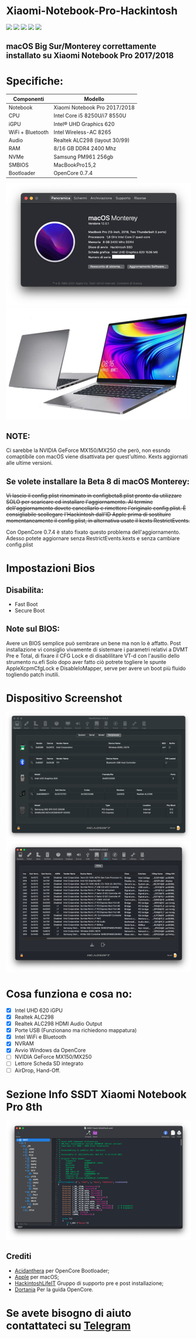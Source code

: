 # Xiaomi-Notebook-Pro-Hackintosh
[![](https://img.shields.io/badge/Gitter%20HL%20Community-Chat-informational?style=flat&logo=gitter&logoColor=white&color=ed1965)](https://gitter.im/Hackintosh-Life-IT/community)
[![](https://img.shields.io/badge/Repository-SASATech-informational?style=flat&logo=apple&logoColor=white&color=9debeb)](https://github.com/SASA-Tech?tab=repositories)
[![](https://img.shields.io/badge/Telegram-HackintoshLifeIT-informational?style=flat&logo=telegram&logoColor=white&color=5fb659)](https://t.me/HackintoshLife_it)
[![](https://img.shields.io/badge/Facebook-HackintoshLifeIT-informational?style=flat&logo=facebook&logoColor=white&color=3a4dc9)](https://www.facebook.com/hackintoshlife/)
[![](https://img.shields.io/badge/Instagram-HackintoshLifeIT-informational?style=flat&logo=instagram&logoColor=white&color=8a178a)](https://www.instagram.com/hackintoshlife.it_official/)

## macOS Big Sur/Monterey correttamente installato su Xiaomi Notebook Pro 2017/2018

# Specifiche:

| Componenti       | Modello                              |
| ---------------- | ------------------------------------ |
| Notebook         | Xiaomi Notebook Pro 2017/2018        | 
| CPU              | Intel Core i5 8250U/i7 8550U         | 
| iGPU             | Intel® UHD Graphics 620              |
| WiFi + Bluetooth | Intel Wireless-AC 8265               |
| Audio            | Realtek ALC298 (layout 30/99)        |
| RAM              | 8/16 GB DDR4 2400 Mhz                |
| NVMe             | Samsung PM961 256gb                  |
| SMBIOS           | MacBookPro15,2                       |
| Bootloader       | OpenCore 0.7.4                       |

![infodp1](./Screenshot/AboutThisMac.png)
![infodp2](./Screenshot/PC.png)

## NOTE:
Ci sarebbe la NVIDIA GeForce MX150/MX250 che però, non essndo comaptibile con macOS viene disattivata per quest'ultimo.
Kexts aggiornati alle ultime versioni.

## Se volete installare la Beta 8 di macOS Monterey:
~~Vi lascio il config.plist rinominato in configbeta8.plist pronto da utilizzare SOLO per scaricare ed installare l'aggiornamento.
Al termine dell'aggiornamento dovete cancellarlo e rimettere l'originale config.plist.
È consigliabile scollegare l'Hackintosh dall'ID Apple prima di sostituire momentaneamente il config.plist, in alternativa usate il kexts RestrictEvents.~~

Con OpenCore 0.7.4 è stato fixato questo problema dell'aggiornamento.
Adesso potete aggiornare senza RestrictEvents.kexts e senza cambiare config.plist

# Impostazioni Bios

## Disabilita:

- Fast Boot
- Secure Boot

## Note sul BIOS:
Avere un BIOS semplice può sembrare un bene ma non lo è affatto.
Post installazione vi consiglio vivamente di sistemare i parametri relativi a DVMT Pre e Total, di fixare il CFG Lock e di disablilitare VT-d con l'ausilio dello strumento ru.efi
Solo dopo aver fatto ciò potrete togliere le spunte AppleXcpmCfgLock e DisableIoMapper, serve per avere un boot più fluido togliendo patch inutili.
  
# Dispositivo Screenshot
![infodp1](./Screenshot/Peripherials.png)
![infodp2](./Screenshot/PCIe.png)

# Cosa funziona e cosa no:
- [x] Intel UHD 620 iGPU
- [x] Realtek ALC298
- [x] Realtek ALC298 HDMI Audio Output
- [x] Porte USB (Funzionano ma richiedono mappatura)
- [x] Intel WiFi e Bluetooth
- [x] NVRAM
- [x] Avvio Windows da OpenCore
- [ ] NVIDIA GeForce MX150/MX250
- [ ] Lettore Scheda SD integrato
- [ ] AirDrop, Hand-Off.

# Sezione Info SSDT Xiaomi Notebook Pro 8th

![SSDT](./Screenshot/SSDT.png)

## Crediti

- [Acidanthera](https://github.com/acidanthera) per OpenCore Bootloader;
- [Apple](https://apple.com) per macOS;
- [HackintoshLifeIT](https://github.com/Hackintoshlifeit) Gruppo di supporto pre e post installazione;
- [Dortania](https://github.com/dortania) Per la guida OpenCore.

# Se avete bisogno di aiuto contattateci su [Telegram](https://t.me/HackintoshLife_it)
